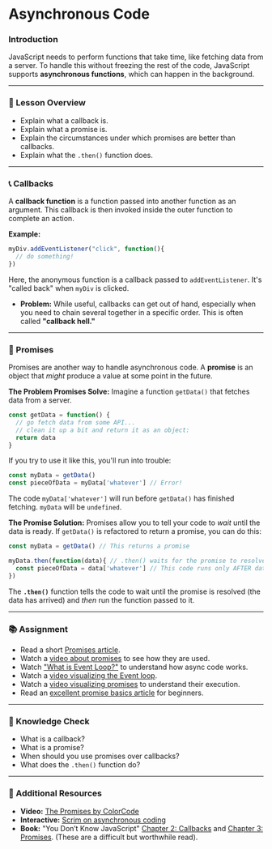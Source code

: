 # Asynchronous Code

### Introduction

JavaScript needs to perform functions that take time, like fetching data from a server. To handle this without freezing the rest of the code, JavaScript supports **asynchronous functions**, which can happen in the background.

-----

### 📝 Lesson Overview

  * Explain what a callback is.
  * Explain what a promise is.
  * Explain the circumstances under which promises are better than callbacks.
  * Explain what the `.then()` function does.

-----

### 📞 Callbacks

A **callback function** is a function passed into another function as an argument. This callback is then invoked inside the outer function to complete an action.

**Example:**

```javascript
myDiv.addEventListener("click", function(){
  // do something!
})
```

Here, the anonymous function is a callback passed to `addEventListener`. It's "called back" when `myDiv` is clicked.

  * **Problem:** While useful, callbacks can get out of hand, especially when you need to chain several together in a specific order. This is often called **"callback hell."**

-----

### 🤝 Promises

Promises are another way to handle asynchronous code. A **promise** is an object that *might* produce a value at some point in the future.

**The Problem Promises Solve:**
Imagine a function `getData()` that fetches data from a server.

```javascript
const getData = function() {
  // go fetch data from some API...
  // clean it up a bit and return it as an object:
  return data
}
```

If you try to use it like this, you'll run into trouble:

```javascript
const myData = getData()
const pieceOfData = myData['whatever'] // Error!
```

The code `myData['whatever']` will run before `getData()` has finished fetching. `myData` will be `undefined`.

**The Promise Solution:**
Promises allow you to tell your code to *wait* until the data is ready. If `getData()` is refactored to return a promise, you can do this:

```javascript
const myData = getData() // This returns a promise

myData.then(function(data){ // .then() waits for the promise to resolve
  const pieceOfData = data['whatever'] // This code runs only AFTER data arrives
})
```

The **`.then()`** function tells the code to wait until the promise is resolved (the data has arrived) and *then* run the function passed to it.

-----

### 📚 Assignment

  * Read a short [Promises article](https://developer.mozilla.org/en-US/docs/Learn/JavaScript/Asynchronous/Promises).
  * Watch a [video about promises](https://www.google.com/search?q=https://www.youtube.com/watch%3Fv%3DDHvZLrfKNVE) to see how they are used.
  * Watch ["What is Event Loop?"](https://www.youtube.com/watch?v=8aGhZQkoFbQ) to understand how async code works.
  * Watch a [video visualizing the Event loop](https://www.youtube.com/watch?v=PNa9OMajw9w).
  * Watch a [video visualizing promises](https://www.google.com/search?q=https://www.youtube.com/watch%3Fv%3DV6j14N3L38g) to understand their execution.
  * Read an [excellent promise basics article](https://developers.google.com/web/fundamentals/primers/promises) for beginners.

-----

### 🤔 Knowledge Check

  * What is a callback?
  * What is a promise?
  * When should you use promises over callbacks?
  * What does the `.then()` function do?

-----

### 🔗 Additional Resources

  * **Video:** [The Promises by ColorCode](https://www.google.com/search?q=https://www.youtube.com/watch%3Fv%3D2l3sP1GgD-4)
  * **Interactive:** [Scrim on asynchronous coding](https://www.google.com/search?q=https://scrimba.com/g/gasync)
  * **Book:** "You Don’t Know JavaScript" [Chapter 2: Callbacks](https://www.google.com/search?q=https://github.com/getify/You-Dont-Know-JS/blob/1st-ed/async%2520%26%2520performance/ch2.md) and [Chapter 3: Promises](https://www.google.com/search?q=https://github.com/getify/You-Dont-Know-JS/blob/1st-ed/async%2520%26%2520performance/ch3.md). (These are a difficult but worthwhile read).